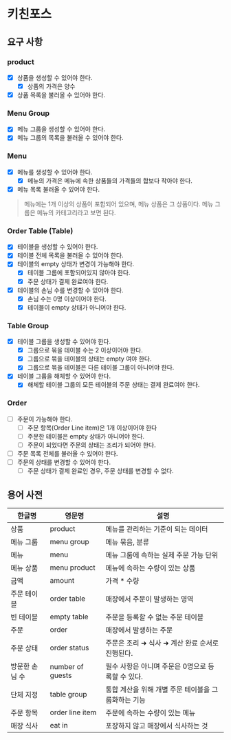 # 키친포스

## 요구 사항
### product
 - [x] 상품을 생성할 수 있어야 한다.
    - [x] 상품의 가격은 양수
 - [x] 상품 목록을 불러올 수 있어야 한다.
 
### Menu Group
 - [x] 메뉴 그룹을 생성할 수 있어야 한다.
 - [x] 메뉴 그룹의 목록을 불러올 수 있어야 한다.
 
### Menu
 - [x] 메뉴를 생성할 수 있어야 한다.
    - [x] 메뉴의 가격은 메뉴에 속한 상품들의 가격들의 합보다 작아야 한다.
 - [x] 메뉴 목록 불러올 수 있어야 한다.

 > 메뉴에는 1개 이상의 상품이 포함되어 있으며, 메뉴 상품은 그 상품이다. 메뉴 그룹은 메뉴의 카테고리라고 보면 된다.

### Order Table (Table)
 - [x] 테이블을 생성할 수 있어야 한다.
 - [x] 테이블 전체 목록을 불러올 수 있어야 한다.
 - [x] 테이블의 empty 상태가 변경이 가능해야 한다.
    - [x] 테이블 그룹에 포함되어있지 않아야 한다.
    - [x] 주문 상태가 결제 완료여야 한다.
 - [x] 테이블의 손님 수를 변경할 수 있어야 한다.
    - [x] 손님 수는 0명 이상이어야 한다.
    - [x] 테이블이 empty 상태가 아니어야 한다.

### Table Group
 - [x] 테이블 그룹을 생성할 수 있어야 한다.
    - [x] 그룹으로 묶을 테이블 수는 2 이상이어야 한다.
    - [x] 그룹으로 묶을 테이블의 상태는 empty 여야 한다.
    - [x] 그룹으로 묶을 테이블은 다른 테이블 그룹이 아니어야 한다.
 - [x] 테이블 그룹을 해체할 수 있어야 한다.
    - [x] 해체할 테이블 그룹의 모든 테이블의 주문 상태는 결제 완료여야 한다.

### Order
 - [ ] 주문이 가능해야 한다.
    - [ ] 주문 항목(Order Line item)은 1개 이상이어야 한다
    - [ ] 주문한 테이블은 empty 상태가 아니어야 한다.
    - [ ] 주문이 되었다면 주문의 상태는 조리가 되어야 한다.
 - [ ] 주문 목록 전체를 불러올 수 있어야 한다.
 - [ ] 주문의 상태를 변경할 수 있어야 한다.
     - [ ] 주문 상태가 결제 완료인 경우, 주문 상태를 변경할 수 없다.

## 용어 사전

| 한글명 | 영문명 | 설명 |
| --- | --- | --- |
| 상품 | product | 메뉴를 관리하는 기준이 되는 데이터 |
| 메뉴 그룹 | menu group | 메뉴 묶음, 분류 |
| 메뉴 | menu | 메뉴 그룹에 속하는 실제 주문 가능 단위 |
| 메뉴 상품 | menu product | 메뉴에 속하는 수량이 있는 상품 |
| 금액 | amount | 가격 * 수량 |
| 주문 테이블 | order table | 매장에서 주문이 발생하는 영역 |
| 빈 테이블 | empty table | 주문을 등록할 수 없는 주문 테이블 |
| 주문 | order | 매장에서 발생하는 주문 |
| 주문 상태 | order status | 주문은 조리 ➜ 식사 ➜ 계산 완료 순서로 진행된다. |
| 방문한 손님 수 | number of guests | 필수 사항은 아니며 주문은 0명으로 등록할 수 있다. |
| 단체 지정 | table group | 통합 계산을 위해 개별 주문 테이블을 그룹화하는 기능 |
| 주문 항목 | order line item | 주문에 속하는 수량이 있는 메뉴 |
| 매장 식사 | eat in | 포장하지 않고 매장에서 식사하는 것 |
